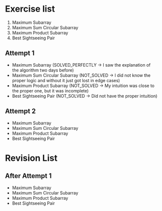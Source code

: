 # Exercise list
1. Maximum Subarray 
2. Maximum Sum Circular Subarray 
3. Maximum Product Subarray 
4. Best Sightseeing Pair

## Attempt 1
* Maximum Subarray (SOLVED_PERFECTLY -> I saw the explanation of the algorithm two days before)
* Maximum Sum Circular Subarray (NOT_SOLVED -> I did not know the proper logic and without it just got lost in edge cases)
* Maximum Product Subarray (NOT_SOLVED -> My intuition was close to the proper one, but it was incomplete)
* Best Sightseeing Pair (NOT_SOLVED -> Did not have the proper intuition)

## Attempt 2
* Maximum Subarray
* Maximum Sum Circular Subarray
* Maximum Product Subarray
* Best Sightseeing Pair

# Revision List
## After Attempt 1
* Maximum Subarray
* Maximum Sum Circular Subarray
* Maximum Product Subarray
* Best Sightseeing Pair